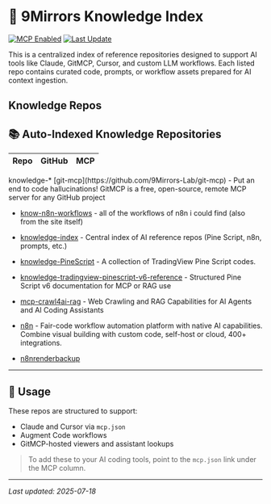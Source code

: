 # 📘 9Mirrors Knowledge Index

[![MCP Enabled](https://img.shields.io/badge/MCP-ready-blueviolet)](https://gitmcp.io/9Mirrors-Lab/knowledge-index)
[![Last Update](https://img.shields.io/github/last-commit/9Mirrors-Lab/knowledge-index)](https://github.com/9Mirrors-Lab/knowledge-index/commits/main)

This is a centralized index of reference repositories designed to support AI tools like Claude, GitMCP, Cursor, and custom LLM workflows. Each listed repo contains curated code, prompts, or workflow assets prepared for AI context ingestion.
## Knowledge Repos

## 📚 Auto-Indexed Knowledge Repositories

| Repo | GitHub | MCP |
|------|--------|-----|
<!-- REPO-TABLE:START -->knowledge-* [git-mcp](https://github.com/9Mirrors-Lab/git-mcp) - Put an end to code hallucinations! GitMCP is a free, open-source, remote MCP server for any GitHub project

* [know-n8n-workflows](https://github.com/9Mirrors-Lab/know-n8n-workflows) - all of the workflows of n8n i could find (also from the site itself)

* [knowledge-index](https://github.com/9Mirrors-Lab/knowledge-index) - Central index of AI reference repos (Pine Script, n8n, prompts, etc.)

* [knowledge-PineScript](https://github.com/9Mirrors-Lab/knowledge-PineScript) - A collection of TradingView Pine Script codes.

* [knowledge-tradingview-pinescript-v6-reference](https://github.com/9Mirrors-Lab/knowledge-tradingview-pinescript-v6-reference) - Structured Pine Script v6 documentation for MCP or RAG use

* [mcp-crawl4ai-rag](https://github.com/9Mirrors-Lab/mcp-crawl4ai-rag) - Web Crawling and RAG Capabilities for AI Agents and AI Coding Assistants

* [n8n](https://github.com/9Mirrors-Lab/n8n) - Fair-code workflow automation platform with native AI capabilities. Combine visual building with custom code, self-host or cloud, 400+ integrations.

* [n8nrenderbackup](https://github.com/9Mirrors-Lab/n8nrenderbackup)

<!-- REPO-TABLE:END -->

---

## 🧩 Usage

These repos are structured to support:
- Claude and Cursor via `mcp.json`
- Augment Code workflows
- GitMCP-hosted viewers and assistant lookups

> To add these to your AI coding tools, point to the `mcp.json` link under the MCP column.

---

_Last updated: 2025-07-18_
